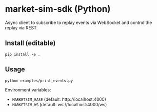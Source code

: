# market-sim-sdk (Python)

Async client to subscribe to replay events via WebSocket and control the replay via REST.

## Install (editable)

```
pip install -e .
```

## Usage

```
python examples/print_events.py
```

Environment variables:
- `MARKETSIM_BASE` (default: http://localhost:4000)
- `MARKETSIM_WS` (default: ws://localhost:4000/ws)
